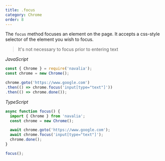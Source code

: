 ```yaml
---
title: .focus
category: Chrome
order: 8
---
```


The `focus` method focuses an element on the page. It accepts a css-style selector of the element you wish to focus.

> It's not necessary to focus prior to entering text

*JavaScript*
```js
const { Chrome } = require('navalia');
const chrome = new Chrome();

chrome.goto('https://www.google.com')
.then(() => chrome.focus('input[type="text"]'))
.then(() => chrome.done());
```

*TypeScript*
```ts
async function focus() {
  import { Chrome } from 'navalia';
  const chrome = new Chrome();

  await chrome.goto('https://www.google.com');
  await chrome.focus('input[type="text"]');
  chrome.done();
}

focus();
```
